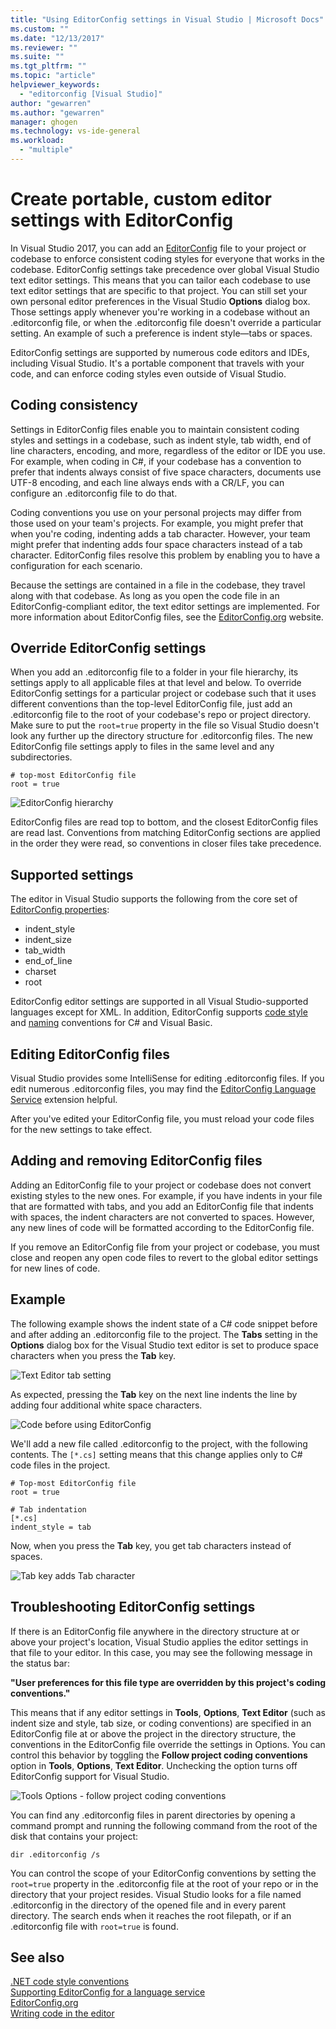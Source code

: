 ```yaml
---
title: "Using EditorConfig settings in Visual Studio | Microsoft Docs"
ms.custom: ""
ms.date: "12/13/2017"
ms.reviewer: ""
ms.suite: ""
ms.tgt_pltfrm: ""
ms.topic: "article"
helpviewer_keywords: 
  - "editorconfig [Visual Studio]"
author: "gewarren"
ms.author: "gewarren"
manager: ghogen
ms.technology: vs-ide-general
ms.workload: 
  - "multiple"
---
```

# Create portable, custom editor settings with EditorConfig

In Visual Studio 2017, you can add an [EditorConfig](http://editorconfig.org/) file to your project or codebase to enforce consistent coding styles for everyone that works in the codebase. EditorConfig settings take precedence over global Visual Studio text editor settings. This means that you can tailor each codebase to use text editor settings that are specific to that project. You can still set your own personal editor preferences in the Visual Studio **Options** dialog box. Those settings apply whenever you're working in a codebase without an .editorconfig file, or when the .editorconfig file doesn't override a particular setting. An example of such a preference is indent style&mdash;tabs or spaces.

EditorConfig settings are supported by numerous code editors and IDEs, including Visual Studio. It's a portable component that travels with your code, and can enforce coding styles even outside of Visual Studio.

## Coding consistency

Settings in EditorConfig files enable you to maintain consistent coding styles and settings in a codebase, such as indent style, tab width, end of line characters, encoding, and more, regardless of the editor or IDE you use. For example, when coding in C#, if your codebase has a convention to prefer that indents always consist of five space characters, documents use UTF-8 encoding, and each line always ends with a CR/LF, you can configure an .editorconfig file to do that.

Coding conventions you use on your personal projects may differ from those used on your team's projects. For example, you might prefer that when you're coding, indenting adds a tab character. However, your team might prefer that indenting adds four space characters instead of a tab character. EditorConfig files resolve this problem by enabling you to have a configuration for each scenario.

Because the settings are contained in a file in the codebase, they travel along with that codebase. As long as you open the code file in an EditorConfig-compliant editor, the text editor settings are implemented. For more information about EditorConfig files, see the [EditorConfig.org](http://editorconfig.org/) website.

## Override EditorConfig settings

When you add an .editorconfig file to a folder in your file hierarchy, its settings apply to all applicable files at that level and below. To override EditorConfig settings for a particular project or codebase such that it uses different conventions than the top-level EditorConfig file, just add an .editorconfig file to the root of your codebase's repo or project directory. Make sure to put the ```root=true``` property in the file so Visual Studio doesn't look any further up the directory structure for .editorconfig files. The new EditorConfig file settings apply to files in the same level and any subdirectories.

```
# top-most EditorConfig file
root = true
```

![EditorConfig hierarchy](../ide/media/vside_editorconfig_hierarchy.png)

EditorConfig files are read top to bottom, and the closest EditorConfig files are read last. Conventions from matching EditorConfig sections are applied in the order they were read, so conventions in closer files take precedence.

## Supported settings

The editor in Visual Studio supports the following from the core set of [EditorConfig properties](http://editorconfig.org/#supported-properties):

- indent_style
- indent_size
- tab_width
- end\_of_line
- charset
- root

EditorConfig editor settings are supported in all Visual Studio-supported languages except for XML. In addition, EditorConfig supports [code style](../ide/editorconfig-code-style-settings-reference.md) and [naming](../ide/editorconfig-naming-conventions.md) conventions for C# and Visual Basic.

## Editing EditorConfig files

Visual Studio provides some IntelliSense for editing .editorconfig files. If you edit numerous .editorconfig files, you may find the [EditorConfig Language Service](https://marketplace.visualstudio.com/items?itemName=MadsKristensen.EditorConfig) extension helpful.

After you've edited your EditorConfig file, you must reload your code files for the new settings to take effect.

## Adding and removing EditorConfig files

Adding an EditorConfig file to your project or codebase does not convert existing styles to the new ones. For example, if you have indents in your file that are formatted with tabs, and you add an EditorConfig file that indents with spaces, the indent characters are not converted to spaces. However, any new lines of code will be formatted according to the EditorConfig file.

If you remove an EditorConfig file from your project or codebase, you must close and reopen any open code files to revert to the global editor settings for new lines of code.

## Example

The following example shows the indent state of a C# code snippet before and after adding an .editorconfig file to the project. The **Tabs** setting in the **Options** dialog box for the Visual Studio text editor is set to produce space characters when you press the **Tab** key.

![Text Editor tab setting](../ide/media/vside_editorconfig_tabsetting.png)

As expected, pressing the **Tab** key on the next line indents the line by adding four additional white space characters.

![Code before using EditorConfig](../ide/media/vside_editorconfig_before.png)

We'll add a new file called .editorconfig to the project, with the following contents. The `[*.cs]` setting means that this change applies only to C# code files in the project.

```
# Top-most EditorConfig file
root = true

# Tab indentation
[*.cs]
indent_style = tab
```

Now, when you press the **Tab** key, you get tab characters instead of spaces.

![Tab key adds Tab character](../ide/media/vside_editorconfig_tab.png)

## Troubleshooting EditorConfig settings

If there is an EditorConfig file anywhere in the directory structure at or above your project's location, Visual Studio applies the editor settings in that file to your editor. In this case, you may see the following message in the status bar:

   **"User preferences for this file type are overridden by this project's coding conventions."**

This means that if any editor settings in **Tools**, **Options**, **Text Editor** (such as indent size and style, tab size, or coding conventions) are specified in an EditorConfig file at or above the project in the directory structure, the conventions in the EditorConfig file override the settings in Options. You can control this behavior by toggling the **Follow project coding conventions** option in **Tools**, **Options**, **Text Editor**. Unchecking the option turns off EditorConfig support for Visual Studio.

![Tools Options - follow project coding conventions](media/coding_conventions_option.png)

You can find any .editorconfig files in parent directories by opening a command prompt and running the following command from the root of the disk that contains your project:

```
dir .editorconfig /s
```

You can control the scope of your EditorConfig conventions by setting the ```root=true``` property in the .editorconfig file at the root of your repo or in the directory that your project resides. Visual Studio looks for a file named .editorconfig in the directory of the opened file and in every parent directory. The search ends when it reaches the root filepath, or if an .editorconfig file with ```root=true``` is found.

## See also

[.NET code style conventions](../ide/editorconfig-code-style-settings-reference.md)  
[Supporting EditorConfig for a language service](../extensibility/supporting-editorconfig.md)  
[EditorConfig.org](http://editorconfig.org/)  
[Writing code in the editor](writing-code-in-the-code-and-text-editor.md)